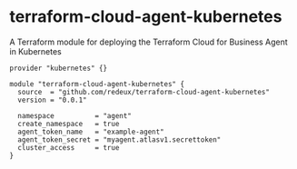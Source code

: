 # terraform-cloud-agent-kubernetes
A Terraform module for deploying the Terraform Cloud for Business Agent in Kubernetes


```hcl
provider "kubernetes" {}

module "terraform-cloud-agent-kubernetes" {
  source  = "github.com/redeux/terraform-cloud-agent-kubernetes"
  version = "0.0.1"

  namespace          = "agent"
  create_namespace   = true
  agent_token_name   = "example-agent"
  agent_token_secret = "myagent.atlasv1.secrettoken"
  cluster_access     = true
}
```